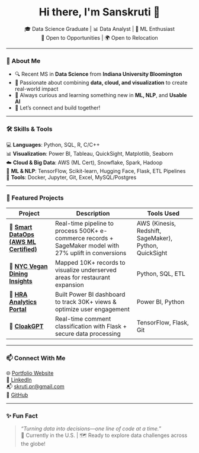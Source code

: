 <!-- Add a banner image to make your profile visually appealing -->


<h1 align="center">Hi there, I'm Sanskruti 👋</h1>
<p align="center">
  🎓 Data Science Graduate | 📊 Data Analyst | 🧠 ML Enthusiast  
  <br>
  💼 Open to Opportunities | 🌍 Open to Relocation
</p>

---

### 🌟 About Me

- 🔍 Recent MS in **Data Science** from **Indiana University Bloomington**
- 🧠 Passionate about combining **data, cloud, and visualization** to create real-world impact
- 💬 Always curious and learning something new in **ML, NLP**, and **Usable AI**
- 🤝 Let’s connect and build together!

---

### 🛠️ Skills & Tools

💻 **Languages**: Python, SQL, R, C/C++  
📊 **Visualization**: Power BI, Tableau, QuickSight, Matplotlib, Seaborn  
☁️ **Cloud & Big Data**: AWS (ML Cert), Snowflake, Spark, Hadoop  
🧪 **ML & NLP**: TensorFlow, Scikit-learn, Hugging Face, Flask, ETL Pipelines  
🧰 **Tools**: Docker, Jupyter, Git, Excel, MySQL/Postgres

---

### 🚀 Featured Projects

| Project | Description | Tools Used |
|--------|-------------|------------|
| 🔹 [**Smart DataOps (AWS ML Certified)**]([[https://github.com/sanskruti-git/Smart-DataOps]) | Real-time pipeline to process 500K+ e-commerce records + SageMaker model with 27% uplift in conversions | AWS (Kinesis, Redshift, SageMaker), Python, QuickSight |
| 🔹 [**NYC Vegan Dining Insights**](https://github.com/sanskruti-git/NYC-Dining-Analysis) | Mapped 10K+ records to visualize underserved areas for restaurant expansion | Python, SQL, ETL |
| 🔹 [**HRA Analytics Portal**](https://github.com/sanskruti-git/HRA-Portal-Dashboard) | Built Power BI dashboard to track 30K+ views & optimize user engagement | Power BI, Python |
| 🔹 [**CloakGPT**](https://github.com/sanskruti-git/CloakGPT) | Real-time comment classification with Flask + secure data processing | TensorFlow, Flask, Git |

---


### 📫 Connect With Me

🌐 [Portfolio Website](https://www.datascienceportfol.io/srajanka)  
💼 [LinkedIn](https://www.linkedin.com/in/rsanskruti)  
📬 skruti.pr@gmail.com  
🐙 [GitHub](https://github.com/sanskruti-git)

---

### ✨ Fun Fact
> _“Turning data into decisions—one line of code at a time.”_  
📍 Currently in the U.S. | 🗺️ Ready to explore data challenges across the globe!

